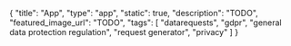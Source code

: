 {
    "title": "App",
    "type": "app",
    "static": true,
    "description": "TODO",
    "featured_image_url": "TODO",
    "tags": [ "datarequests", "gdpr", "general data protection regulation", "request generator", "privacy" ]
}
